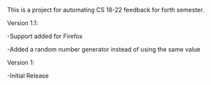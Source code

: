 This is a project for automating CS 18-22 feedback for forth semester.

Version 1.1:

-Support added for Firefox

-Added a random number generator instead of using the same value

Version 1:

-Initial Release
